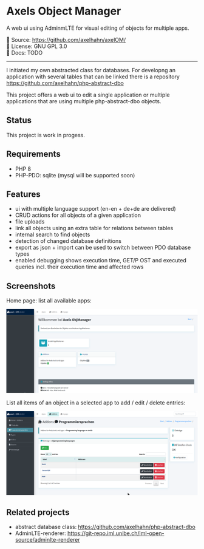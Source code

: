 # Axels Object Manager

A web ui using AdminmLTE for visual editing of objects for multiple apps.


📄 Source: <https://github.com/axelhahn/axelOM/> \
📜 License: GNU GPL 3.0 \
📖 Docs: TODO

- - -

I initiated my own abstracted class for databases. For developng an application with several tables that can be linked there is a repository https://github.com/axelhahn/php-abstract-dbo

This project offers a web ui to edit a single application or multiple applications that are using multiple php-abstract-dbo objects.

## Status

This project is work in progess.

## Requirements

* PHP 8
* PHP-PDO: sqlite (mysql will be supported soon)

## Features

* ui with multiple language support (en-en + de+de are delivered)
* CRUD actions for all objects of a given application
* file uploads
* link all objects using an extra table for relations between tables
* internal search to find objects
* detection of changed database definitions
* export as json + import can be used to switch between PDO database types
* enabled debugging shows execution time, GET/P OST and executed queries incl. their execution time and affected rows

## Screenshots

Home page: list all available apps:

![Home](docs/images/webui_start_list_apps.png)

List all items of an object in a selected app to add / edit / delete entries:

![List avaulable items of an object](docs/images/webui_show_owbjects_of_app.png)

## Related projects

* abstract database class: https://github.com/axelhahn/php-abstract-dbo
* AdminLTE-renderer: https://git-repo.iml.unibe.ch/iml-open-source/adminlte-renderer
